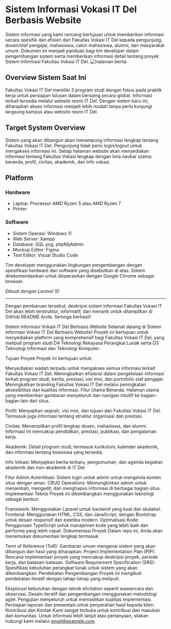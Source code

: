 # Sistem Informasi Vokasi IT Del Berbasis Website

Sistem informasi yang kami rancang bertujuan untuk memberikan informasi secara spesifik dan efisien dari Fakultas Vokasi IT Del kepada pengunjung, dosen/staf pengajar, mahasiswa, calon mahasiswa, alumni, dan masyarakat umum. Dokumen ini menjadi panduan bagi tim developer dalam pengembangan sistem serta memberikan informasi detail tentang proyek Sistem Informasi Fakultas Vokasi IT Del.
![halaman berita](https://github.com/sionprdsi/FakultasVokasiITDel/assets/115578048/86946b51-90fb-4554-9f72-5c24d472edd6)

## Overview Sistem Saat Ini
Fakultas Vokasi IT Del memiliki 3 program studi dengan fokus pada praktik kerja untuk persiapan lulusan dalam bersaing secara global. Informasi terkait tersedia melalui website resmi IT Del. Dengan sistem baru ini, diharapkan akses informasi menjadi lebih mudah tanpa perlu kunjungi langsung kampus atau website resmi IT Del.

## Target System Overview
Sistem yang akan dibangun akan menampung informasi lengkap tentang Fakultas Vokasi IT Del. Pengunjung tidak perlu login/logout untuk mengakses informasi ini. Setiap halaman website akan menyediakan informasi tentang Fakultas Vokasi lengkap dengan lima navbar utama: beranda, profil, civitas, akademik, dan info vokasi.

## Platform
### Hardware
- Laptop: Processor AMD Ryzen 5 atau AMD Ryzen 7
- Printer

### Software
- Sistem Operasi: Windows 11
- Web Server: Xampp
- Database: SQL yog, phpMyAdmin
- Mockup Editor: Figma
- Text Editor: Visual Studio Code

Tim developer menggunakan lingkungan pengembangan dengan spesifikasi hardware dan software yang disebutkan di atas. Sistem direkomendasikan untuk dioperasikan dengan Google Chrome sebagai browser.

*Dibuat dengan Laravel 10*

---

Dengan pembaruan tersebut, deskripsi sistem informasi Fakultas Vokasi IT Del akan lebih terstruktur, informatif, dan menarik untuk ditampilkan di GitHub README Anda. Semoga berhasil!



Sistem Informasi Vokasi IT Del Berbasis Website
Selamat datang di Sistem Informasi Vokasi IT Del Berbasis Website! Proyek ini bertujuan untuk menyediakan platform yang komprehensif bagi Fakultas Vokasi IT Del, yang meliputi program studi D4 Teknologi Rekayasa Perangkat Lunak serta D3 Teknologi Informasi dan Teknologi Komputer.

Tujuan Proyek
Proyek ini bertujuan untuk:

Menyediakan wadah terpadu untuk mengakses semua informasi terkait Fakultas Vokasi IT Del.
Meningkatkan efisiensi dalam pengelolaan informasi terkait program studi, berita, prestasi, visi misi, dan portofolio staf pengajar.
Meningkatkan branding Fakultas Vokasi IT Del melalui peningkatan aksesibilitas dan kualitas informasi.
Fitur Utama
Beranda: Halaman utama yang memberikan gambaran menyeluruh dan navigasi intuitif ke bagian-bagian lain dari situs.

Profil: Menyajikan sejarah, visi misi, dan tujuan dari Fakultas Vokasi IT Del. Termasuk juga informasi tentang struktur organisasi dan prestasi.

Civitas: Menampilkan profil lengkap dosen, mahasiswa, dan alumni. Informasi ini mencakup pendidikan, prestasi, publikasi, dan pengalaman kerja.

Akademik: Detail program studi, termasuk kurikulum, kalender akademik, dan informasi tentang beasiswa yang tersedia.

Info Vokasi: Menyajikan berita terbaru, pengumuman, dan agenda kegiatan akademik dan non-akademik di IT Del.

Fitur Admin
Autentikasi: Sistem login untuk admin untuk mengelola konten situs dengan aman.
CRUD Operations: Memungkinkan admin untuk menambah, mengedit, dan menghapus informasi di berbagai bagian situs.
Implementasi Teknis
Proyek ini dikembangkan menggunakan teknologi sebagai berikut:

Framework: Menggunakan Laravel untuk backend yang kuat dan skalabel.
Frontend: Menggunakan HTML, CSS, dan JavaScript, dengan Bootstrap untuk desain responsif dan estetika modern.
Optimalisasi Kode: Penggunaan TypeScript untuk manajemen kode yang lebih baik dan performa yang lebih cepat.
Dokumentasi Proyek
Dalam repo ini, Anda akan menemukan dokumentasi lengkap termasuk:

Term of Reference (ToR): Gambaran umum mengenai sistem yang akan dibangun dan hasil yang diharapkan.
Project Implementation Plan (PIP): Rencana implementasi proyek yang mencakup deskripsi proyek, periode kerja, dan batasan-batasan.
Software Requirement Specification (SRS): Spesifikasi kebutuhan perangkat lunak untuk sistem yang akan dikembangkan.
Pendekatan Pengembangan
Proyek ini mengikuti pendekatan iteratif dengan tahap-tahap yang meliputi:

Eksplorasi kebutuhan dengan teknik elicitation seperti wawancara dan observasi.
Desain iteratif dan pengembangan menggunakan metodologi agile.
Pengujian menyeluruh untuk memastikan kualitas implementasi.
Persiapan laporan dan presentasi untuk penyerahan hasil kepada klien.
Kontribusi dan Kontak
Kami sangat terbuka untuk kontribusi dan masukan dari komunitas. Untuk informasi lebih lanjut atau pertanyaan, silakan hubungi kami melalui email@example.com.


